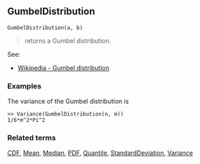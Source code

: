 ## GumbelDistribution

```
GumbelDistribution(a, b)
```

> returns a Gumbel distribution.
    
See:  
* [Wikipedia - Gumbel distribution](https://en.wikipedia.org/wiki/Gumbel_distribution)
 
 
### Examples

The variance of the Gumbel distribution is

```
>> Variance(GumbelDistribution(n, m)) 
1/6*m^2*Pi^2
```

### Related terms 
[CDF](CDF.md), [Mean](Mean.md), [Median](Median.md), [PDF](PDF.md), [Quantile](Quantile.md), [StandardDeviation](StandardDeviation.md), [Variance](Variance.md) 